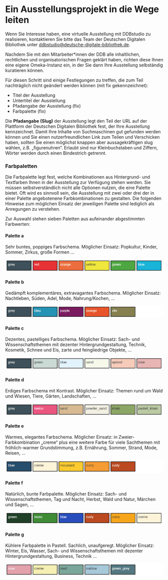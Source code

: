 # Ein Ausstellungsprojekt in die Wege leiten

Wenn Sie Interesse haben, eine virtuelle Ausstellung mit DDBstudio zu realisieren, kontaktieren Sie bitte das Team der Deutschen Digitalen Bibliothek unter [ddbstudio@deutsche-digitale-bibliothek.de](mailto:ddbstudio@deutsche-digitale-bibliothek.de).

Nachdem Sie mit den Mitarbeiter*innen der DDB alle inhaltlichen, rechtlichen und organisatorischen Fragen geklärt haben, richten diese Ihnen eine eigene Omeka-Instanz ein, in der Sie dann Ihre Ausstellung selbständig kuratieren können.

Für diesen Schritt sind einige Festlegungen zu treffen, die zum Teil nachträglich nicht geändert werden können (mit fix gekennzeichnet):

* Titel der Ausstellung
* Untertitel der Ausstellung
* Pfadangabe der Ausstellung (fix)
* Farbpalette (fix)

Die **Pfadangabe (Slug)** der Ausstellung legt den Teil der URL auf der Plattform der Deutschen Digitalen Bibliothek fest, der Ihre Ausstellung kennzeichnet. Damit Ihre Inhalte von Suchmaschinen gut gefunden werden können und Sie einen nutzerfreundlichen Link zum Teilen und Verschicken haben, sollten Sie einen möglichst knappen aber aussagekräftigen slug wählen, z.B. „figurenuhren“. Erlaubt sind nur Kleinbuchstaben und Ziffern, Wörter werden durch einen Bindestrich getrennt.

### Farbpaletten

Die Farbpalette legt fest, welche Kombinationen aus Hintergrund- und Textfarben Ihnen in der Ausstellung zur Verfügung stehen werden. Sie müssen selbstverständlich nicht alle Optionen nutzen, die eine Palette bietet. Oft wird es sinnvoll sein, die Ausstellung mit zwei oder drei der in einer Palette angebotenene Farbkombinationen zu gestalten. Die folgenden Hinweise zum möglichen Einsatz der jeweiligen Palette sind lediglich als Anregungen zu verstehen.

Zur Auswahl stehen sieben Paletten aus aufeinander abgestimmten Farbwerten:

#### Palette a

Sehr buntes, poppiges Farbschema. Möglicher Einsatz: Popkultur, Kinder, Sommer, Zirkus, große Formen …

![Palette a][PL-1]

#### Palette b

Gedämpft komplementäres, extravagantes Farbschema. Möglicher Einsatz: Nachtleben, Süden, Adel, Mode, Nahrung/Kochen, …

![Palette b][PL-2]

#### Palette c

Dezentes, pastelliges Farbschema. Möglicher Einsatz: Sach- und Wissenschaftsthemen mit dezenter Hintergrundgestaltung, Technik, Kosmetik, Schnee und Eis, zarte und feingliedrige Objekte, …

![Palette c][PL-3]

#### Palette d

Erdiges Farbschema mit Kontrast. Möglicher Einsatz: Themen rund um Wald und Wiesen, Tiere, Gärten, Landschaften, …

![Palette d][PL-4]

#### Palette e

Warmes, elegantes Farbschema. Möglicher Einsatz: in Zweier-Farbkombination „creme“ plus eine weitere Farbe für viele Sachthemen mit fröhlich-warmer Grundstimmung, z.B. Ernährung, Sommer, Strand, Mode, Reisen, …

![Palette e][PL-5]

#### Palette f

Natürlich, bunte Farbpalette. Möglicher Einsatz: Sach- und Wissenschaftsthemen, Tag und Nacht, Herbst, Wald und Natur, Märchen und Sagen, …

![Palette f][PL-6]

#### Palette g

Kühlere Farbpalette in Pastell. Sachlich, unaufgeregt. Möglicher Einsatz: Winter, Eis, Wasser, Sach- und Wissenschaftsthemen mit dezenter Hintergrundgestaltung, Business, Technik …

![Palette g][PL-7]


[PL-1]: img/PL-1.jpg "Palette a"
[PL-2]: img/PL-2.jpg "Palette b"
[PL-3]: img/PL-3.jpg "Palette c"
[PL-4]: img/PL-4.jpg "Palette d"
[PL-5]: img/PL-5.jpg "Palette e"
[PL-6]: img/PL-6.jpg "Palette f"
[PL-7]: img/PL-7.jpg "Palette g"